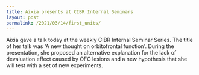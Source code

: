 ```yaml
---
title: Aixia presents at CIBR Internal Seminars
layout: post
permalink: /2021/03/14/first_units/
---
```


Aixia gave a talk today at the weekly CIBR Internal Seminar Series. The title of her talk was 'A new thought on orbitofrontal function'. During the presentation, she proposed an alternative explanation for the lack of devaluation effect caused by OFC lesions and a new hypothesis that she will test with a set of new experiments. 
